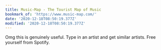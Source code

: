 ```yaml
---
title: Music-Map - The Tourist Map of Music
bookmark_of: 'https://www.music-map.com/'
date: '2020-12-18T08:50:19.377Z'
modified: '2020-12-18T08:50:19.377Z'
---
```

Omg this is genuinely useful. Type in an artist and get similar artists. Free yourself from Spotify.
